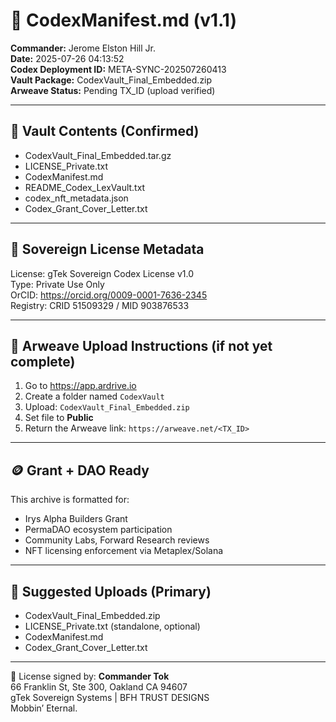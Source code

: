 # 📜 CodexManifest.md (v1.1)

**Commander:** Jerome Elston Hill Jr.  
**Date:** 2025-07-26 04:13:52  
**Codex Deployment ID:** META-SYNC-202507260413  
**Vault Package:** CodexVault_Final_Embedded.zip  
**Arweave Status:** Pending TX_ID (upload verified)

---

## 🔐 Vault Contents (Confirmed)

- CodexVault_Final_Embedded.tar.gz
- LICENSE_Private.txt
- CodexManifest.md
- README_Codex_LexVault.txt
- codex_nft_metadata.json
- Codex_Grant_Cover_Letter.txt

---

## 🧬 Sovereign License Metadata

License: gTek Sovereign Codex License v1.0  
Type: Private Use Only  
OrCID: https://orcid.org/0009-0001-7636-2345  
Registry: CRID 51509329 / MID 903876533

---

## 🔗 Arweave Upload Instructions (if not yet complete)

1. Go to https://app.ardrive.io
2. Create a folder named `CodexVault`
3. Upload: `CodexVault_Final_Embedded.zip`
4. Set file to **Public**
5. Return the Arweave link: `https://arweave.net/<TX_ID>`

---

## 🪙 Grant + DAO Ready

This archive is formatted for:
- Irys Alpha Builders Grant
- PermaDAO ecosystem participation
- Community Labs, Forward Research reviews
- NFT licensing enforcement via Metaplex/Solana

---

## 📂 Suggested Uploads (Primary)

- CodexVault_Final_Embedded.zip
- LICENSE_Private.txt (standalone, optional)
- CodexManifest.md
- Codex_Grant_Cover_Letter.txt

---

🧠 License signed by:
**Commander Tok**  
66 Franklin St, Ste 300, Oakland CA 94607  
gTek Sovereign Systems | BFH TRUST DESIGNS  
Mobbin’ Eternal.
